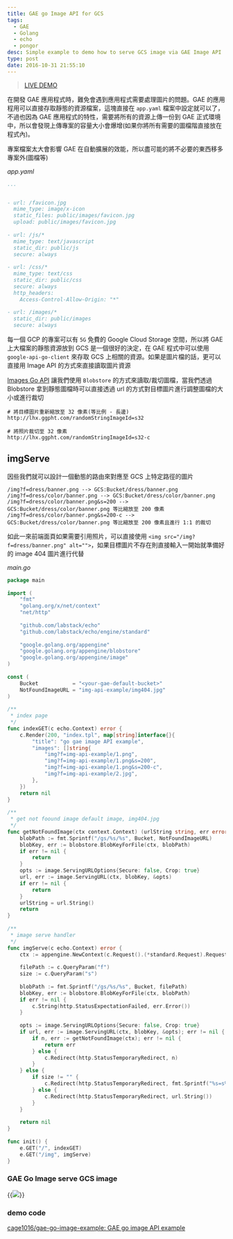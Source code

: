 ```yaml
---
title: GAE go Image API for GCS
tags:
  - GAE
  - Golang
  - echo
  - pongor
desc: Simple example to demo how to serve GCS image via GAE Image API
type: post
date: 2016-10-31 21:55:10
---
```


> [LIVE DEMO](https://go-gae-image-api-example-dot-gae-lab-001.appspot.com/)

在開發 GAE 應用程式時，難免會遇到應用程式需要處理圖片的問題。GAE 的應用程用可以直接存取靜態的資源檔案，這塊直接在 `app.yaml` 檔案中設定就可以了，不過也因為 GAE 應用程式的特性，需要將所有的資源上傳一份到 GAE 正式環境中，所以會發現上傳專案的容量大小會爆增(如果你將所有需要的圖檔階直接放在程式內)。

專案檔案太大會影響 GAE 在自動擴展的效能，所以盡可能的將不必要的東西移多專案外(圖檔等)

<!--more-->

_app.yaml_

```yaml
...


- url: /favicon.jpg
  mime_type: image/x-icon
  static_files: public/images/favicon.jpg
  upload: public/images/favicon.jpg
 
- url: /js/*
  mime_type: text/javascript
  static_dir: public/js
  secure: always
 
- url: /css/*
  mime_type: text/css
  static_dir: public/css
  secure: always
  http_headers:
    Access-Control-Allow-Origin: "*"
 
- url: /images/*
  static_dir: public/images
  secure: always
```

每一個 GCP 的專案可以有 `5G` 免費的 Google Cloud Storage 空間，所以將 GAE 上大檔案的靜態資源放到 GCS 是一個很好的決定，在 GAE 程式中可以使用 `google-api-go-client` 來存取 GCS 上相關的資源。如果是圖片檔的話，更可以直接用 Image API 的方式來直接讀取圖片資源

[Images Go API](https://cloud.google.com/appengine/docs/go/images/) 讓我們使用 `Blobstore` 的方式來讀取/裁切圖檔，當我們透過 Blobstore 拿到靜態圖檔時可以直接透過 url 的方式對目標圖片進行調整圖檔的大小或進行裁切

```
# 將目標圖片重新縮放至 32 像素(等比例 - 長邊)
http://lhx.ggpht.com/randomStringImageId=s32
 
# 將照片裁切至 32 像素
http://lhx.ggpht.com/randomStringImageId=s32-c
```

## imgServe

因些我們就可以設計一個動態的路由來對應至 GCS 上特定路徑的圖片

```
/img?f=dress/banner.png --> GCS:Bucket/dress/banner.png
/img?f=dress/color/banner.png --> GCS:Bucket/dress/color/banner.png
/img?f=dress/color/banner.png&s=200 --> GCS:Bucket/dress/color/banner.png 等比縮放至 200 像素
/img?f=dress/color/banner.png&s=200-c --> GCS:Bucket/dress/color/banner.png 等比縮放至 200 像素且進行 1:1 的裁切
```

如此一來前端面頁如果需要引用照片，可以直接使用 `<img src="/img?f=dress/banner.png" alt="">`，如果目標圖片不存在則直接輸入一開始就準備好的 image 404 圖片進行代替

_main.go_

```go
package main
 
import (
	"fmt"
	"golang.org/x/net/context"
	"net/http"
 
	"github.com/labstack/echo"
	"github.com/labstack/echo/engine/standard"
 
	"google.golang.org/appengine"
	"google.golang.org/appengine/blobstore"
	"google.golang.org/appengine/image"
)
 
const (
	Bucket           = "<your-gae-default-bucket>"
	NotFoundImageURL = "img-api-example/img404.jpg"
)
 
/**
 * index page
 */
func indexGET(c echo.Context) error {
	c.Render(200, "index.tpl", map[string]interface{}{
		"title": "go gae image API example",
		"images": []string{
			"img?f=img-api-example/1.png",
			"img?f=img-api-example/1.png&s=200",
			"img?f=img-api-example/1.png&s=200-c",
			"img?f=img-api-example/2.jpg",
		},
	})
	return nil
}
 
/**
 * get not foound image default image, img404.jpg
 */
func getNotFoundImage(ctx context.Context) (urlString string, err error) {
	blobPath := fmt.Sprintf("/gs/%s/%s", Bucket, NotFoundImageURL)
	blobKey, err := blobstore.BlobKeyForFile(ctx, blobPath)
	if err != nil {
		return
	}
	opts := image.ServingURLOptions{Secure: false, Crop: true}
	url, err := image.ServingURL(ctx, blobKey, &opts)
	if err != nil {
		return
	}
	urlString = url.String()
	return
}
 
/**
 * image serve handler
 */
func imgServe(c echo.Context) error {
	ctx := appengine.NewContext(c.Request().(*standard.Request).Request)
 
	filePath := c.QueryParam("f")
	size := c.QueryParam("s")
 
	blobPath := fmt.Sprintf("/gs/%s/%s", Bucket, filePath)
	blobKey, err := blobstore.BlobKeyForFile(ctx, blobPath)
	if err != nil {
		c.String(http.StatusExpectationFailed, err.Error())
	}
 
	opts := image.ServingURLOptions{Secure: false, Crop: true}
	if url, err := image.ServingURL(ctx, blobKey, &opts); err != nil {
		if n, err := getNotFoundImage(ctx); err != nil {
			return err
		} else {
			c.Redirect(http.StatusTemporaryRedirect, n)
		}
	} else {
		if size != "" {
			c.Redirect(http.StatusTemporaryRedirect, fmt.Sprintf("%s=s%s", url.String(), size))
		} else {
			c.Redirect(http.StatusTemporaryRedirect, url.String())
		}
	}
 
	return nil
}
 
func init() {
	e.GET("/", indexGET)
	e.GET("/img", imgServe)
}
```

### GAE Go Image serve GCS image
{{<img src="/posts/gae-go-image-api/gae-go-image-api.png">}}

### demo code

[cage1016/gae-go-image-example: GAE go image API example](https://github.com/cage1016/gae-go-image-example)
